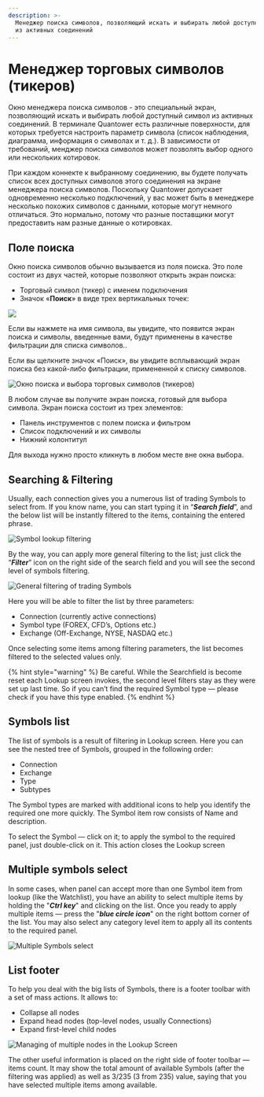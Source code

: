 ```yaml
---
description: >-
  Менеджер поиска символов, позволяющий искать и выбирать любой доступный символ
  из активных соединений
---
```


# Менеджер торговых символов \(тикеров\)

Окно менеджера поиска символов - это специальный экран, позволяющий искать и выбирать любой доступный символ из активных соединений. В терминале Quantower есть различные поверхности, для которых требуется настроить параметр символа \(список наблюдения, диаграмма, информация о символах и т. д.\). В зависимости от требований, менджер поиска символов может позволять выбор одного или нескольких котировок.

При каждом коннекте к выбранному соединению, вы будете получать список всех доступных символов этого соединения на экране менеджера поиска символов. Поскольку Quantower допускает одновременно несколько подключений, у вас может быть в менеджере несколько похожих символов с данными, которые могут немного отличаться. Это нормально, потому что разные поставщики могут предоставить нам разные данные о котировках.

## Поле поиска

Окно поиска символов обычно вызывается из поля поиска. Это поле состоит из двух частей, которые позволяют открыть экран поиска:

* Торговый символ \(тикер\) с именем подключения
* Значок «**Поиск**» в виде трех вертикальных точек:

![](../.gitbook/assets/pole-poisk-simvolov.png)

Если вы нажмете на имя символа, вы увидите, что появится экран поиска и символы, введенные вами, будут применены в качестве фильтрации для списка символов..

Если вы щелкните значок «Поиск», вы увидите всплывающий экран поиска без какой-либо фильтрации, примененной к списку символов.

![&#x41E;&#x43A;&#x43D;&#x43E; &#x43F;&#x43E;&#x438;&#x441;&#x43A;&#x430; &#x438; &#x432;&#x44B;&#x431;&#x43E;&#x440;&#x430; &#x442;&#x43E;&#x440;&#x433;&#x43E;&#x432;&#x44B;&#x445; &#x441;&#x438;&#x43C;&#x432;&#x43E;&#x43B;&#x43E;&#x432; \(&#x442;&#x438;&#x43A;&#x435;&#x440;&#x43E;&#x432;\)](../.gitbook/assets/symbol-lookup-screen.png)

В любом случае вы получите экран поиска, готовый для выбора символа. Экран поиска состоит из трех элементов:

* Панель инструментов с полем поиска и фильтром
* Список подключений и их символы
* Нижний колонтитул

Для выхода нужно просто кликнуть в любом месте вне окна выбора.

## Searching & Filtering

Usually, each connection gives you a numerous list of trading Symbols to select from. If you know name, you can start typing it in “_**Search field**_”, and the below list will be instantly filtered to the items, containing the entered phrase.

![Symbol lookup filtering](../.gitbook/assets/lookupfiltered.png)

By the way, you can apply more general filtering to the list; just click the “_**Filter**_” icon on the right side of the search field and you will see the second level of symbols filtering.

![General filtering of trading Symbols](../.gitbook/assets/lookupfilter2.png)

Here you will be able to filter the list by three parameters:

* Connection \(currently active connections\)
* Symbol type \(FOREX, CFD’s, Options etc.\)
* Exchange \(Off-Exchange, NYSE, NASDAQ etc.\)

Once selecting some items among filtering parameters, the list becomes filtered to the selected values only.

{% hint style="warning" %}
Be careful. While the Searchfield is become reset each Lookup screen invokes, the second level filters stay as they were set up last time. So if you can’t find the required Symbol type — please check if you have this type enabled.
{% endhint %}

## Symbols list

The list of symbols is a result of filtering in Lookup screen. Here you can see the nested tree of Symbols, grouped in the following order:

* Connection
* Exchange
* Type
* Subtypes

The Symbol types are marked with additional icons to help you identify the required one more quickly. The Symbol item row consists of Name and description.

To select the Symbol — click on it; to apply the symbol to the required panel, just double-click on it. This action closes the Lookup screen

## Multiple symbols select

In some cases, when panel can accept more than one Symbol item from lookup \(like the Watchlist\), you have an ability to select multiple items by holding the "_**Ctrl key**_" and clicking on the list. Once you ready to apply multiple items — press the "_**blue circle icon**_" on the right bottom corner of the list. You may also select any category level item to apply all its contents to the required panel.

![Multiple Symbols select](../.gitbook/assets/lookupmultiple.png)

## List footer

To help you deal with the big lists of Symbols, there is a footer toolbar with a set of mass actions. It allows to:

* Collapse all nodes
* Expand head nodes \(top-level nodes, usually Connections\)
* Expand first-level child nodes

![Managing of multiple nodes in the Lookup Screen](../.gitbook/assets/collapsing.gif)

The other useful information is placed on the right side of footer toolbar — items count. It may show the total amount of available Symbols \(after the filtering was applied\) as well as 3/235 \(3 from 235\) value, saying that you have selected multiple items among available.

